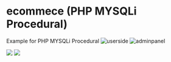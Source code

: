 # ecommece (PHP MYSQLi Procedural)


Example for PHP MYSQLi Procedural
![userside](https://user-images.githubusercontent.com/30021708/192540844-6b2b5c0b-6018-48eb-94ed-7fea27cda8b0.PNG)
![adminpanel](https://user-images.githubusercontent.com/30021708/192540859-92767ca5-b0aa-4271-9280-a4c23c3e11f2.PNG)

<img src="https://user-images.githubusercontent.com/30021708/192540844-6b2b5c0b-6018-48eb-94ed-7fea27cda8b0.PNG"/>

<img src="https://user-images.githubusercontent.com/30021708/192540859-92767ca5-b0aa-4271-9280-a4c23c3e11f2.PNG"/>

